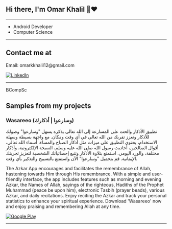 <h2>Hi there, I'm Omar Khalil 👋❤️</h2>

<hr>

- Android Developer
- Computer Science

<hr>

<h2>Contact me at</h2>

<p>Email: omarkkhalil12@gmail.com</p>

<p><a href="https://www.linkedin.com/in/omarlkhalil/" target="_blank"><img alt="LinkedIn" src="https://img.shields.io/badge/linkedin-0077b5.svg?style=for-the-badge&logo=linkedin&logoColor=white" /></a></p>

<hr> BCompSc 

<h2>Samples from my projects</h2>

<h3>Wasareeo (وسارعوا | أذكارك)</h3>

<p>تطبيق الأذكار والحث على المسارعة إلى الله تعالى بذكره يسهل "وسارعوا" وصولك للأذكار وتعزز تقربك من الله تعالى في أي وقت ومكان. مع واجهة بسيطة وسهلة الاستخدام، يحتوي التطبيق على ميزات مثل أذكار الصباح والمساء، أسماء الله تعالى، أقوال الصالحين، أحاديث رسول الله صلى الله عليه وسلم، السبحة الإلكترونية، وأذكار مختلفة، والورد اليومي. استمتع بتلاوة الأذكار وتتبع إحصائياتك الشخصية لتعزيز تجربتك الإيمانية. قم بتحميل "وسارعوا" الآن واستمتع بالتسبيح والتذكير بأي وقت.</p>

<p> 
The Azkar App encourages and facilitates the remembrance of Allah, hastening towards Him through His remembrance. 
With a simple and user-friendly interface, the app includes features such as morning and evening Azkar, 
the Names of Allah, sayings of the righteous,
Hadiths of the Prophet Muhammad (peace be upon him),
electronic Tasbih (prayer beads), various Azkar, and daily recitations.
Enjoy reciting the Azkar and track your personal statistics to enhance your spiritual experience.
Download 'Wasareeo' now and enjoy praising and remembering Allah at any time.
</p>

<p><a href="https://play.google.com/store/apps/details?id=com.mobilebreakersom.wasareeo" target="_blank"><img alt="Google Play" src="https://img.shields.io/badge/Get%20it%20on%20Google%20Play-blue.svg?style=for-the-badge&logo=google-play" /></a></p>

<hr>
